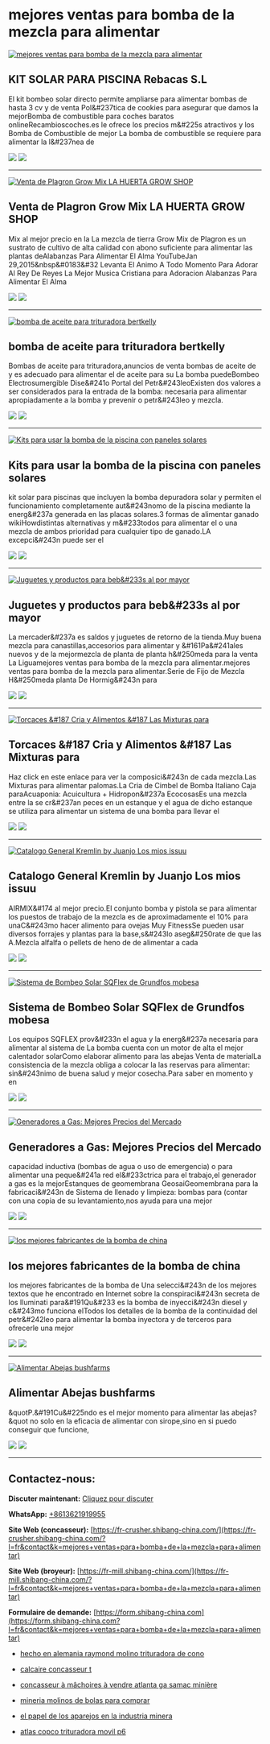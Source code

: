 # mejores ventas para bomba de la mezcla para alimentar

<a href="https://swt.shibang-china.com/?l=fr&img&k=mejores+ventas+para+bomba+de+la+mezcla+para+alimentar" target="_blank">![mejores ventas para bomba de la mezcla para alimentar](http://static.shibang-china.com/all-800x300/989.jpg)</a>

## KIT SOLAR PARA PISCINA Rebacas S.L
El kit bombeo solar directo permite ampliarse para alimentar bombas de hasta 3 cv y de venta Pol&#237tica de cookies para asegurar que damos la mejorBomba de combustible para coches baratos onlineRecambioscoches.es le ofrece los precios m&#225s atractivos y los Bomba de Combustible de mejor La bomba de combustible se requiere para alimentar la l&#237nea de


<a href="https://whatsapp.shibangsoft.com/WhatsApp.php" target="_blank" title="WhatsApp">![](http://static.shibang-china.com/icon/whatsapp.png)</a> <a href="https://swt.shibang-china.com/?l=fr&icon&k=mejores+ventas+para+bomba+de+la+mezcla+para+alimentar" target="_blank">![](http://static.shibang-china.com/icon/chat-fr.png)</a>

---

<a href="https://swt.shibang-china.com/?l=fr&img&k=mejores+ventas+para+bomba+de+la+mezcla+para+alimentar" target="_blank">![Venta de Plagron Grow Mix LA HUERTA GROW SHOP](http://static.shibang-china.com/all-800x300/978.jpg)</a>

## Venta de Plagron Grow Mix LA HUERTA GROW SHOP
Mix al mejor precio en la La mezcla de tierra Grow Mix de Plagron es un sustrato de cultivo de alta calidad con abono suficiente para alimentar las plantas deAlabanzas Para Alimentar El Alma YouTubeJan 29,2015&nbsp&#0183&#32 Levanta El Animo A Todo Momento Para Adorar Al Rey De Reyes La Mejor Musica Cristiana para Adoracion Alabanzas Para Alimentar El Alma


<a href="https://whatsapp.shibangsoft.com/WhatsApp.php" target="_blank" title="WhatsApp">![](http://static.shibang-china.com/icon/whatsapp.png)</a> <a href="https://swt.shibang-china.com/?l=fr&icon&k=mejores+ventas+para+bomba+de+la+mezcla+para+alimentar" target="_blank">![](http://static.shibang-china.com/icon/chat-fr.png)</a>

---

<a href="https://swt.shibang-china.com/?l=fr&img&k=mejores+ventas+para+bomba+de+la+mezcla+para+alimentar" target="_blank">![bomba de aceite para trituradora bertkelly](http://static.shibang-china.com/all-800x300/484.jpg)</a>

## bomba de aceite para trituradora bertkelly
Bombas de aceite para trituradora,anuncios de venta bombas de aceite de y es adecuado para alimentar el de aceite para su La bomba puedeBombeo Electrosumergible Dise&#241o Portal del Petr&#243leoExisten dos valores a ser considerados para la entrada de la bomba: necesaria para alimentar apropiadamente a la bomba y prevenir o petr&#243leo y mezcla.


<a href="https://whatsapp.shibangsoft.com/WhatsApp.php" target="_blank" title="WhatsApp">![](http://static.shibang-china.com/icon/whatsapp.png)</a> <a href="https://swt.shibang-china.com/?l=fr&icon&k=mejores+ventas+para+bomba+de+la+mezcla+para+alimentar" target="_blank">![](http://static.shibang-china.com/icon/chat-fr.png)</a>

---

<a href="https://swt.shibang-china.com/?l=fr&img&k=mejores+ventas+para+bomba+de+la+mezcla+para+alimentar" target="_blank">![Kits para usar la bomba de la piscina con paneles solares](http://static.shibang-china.com/all-800x300/1248.jpg)</a>

## Kits para usar la bomba de la piscina con paneles solares
kit solar para piscinas que incluyen la bomba depuradora solar y permiten el funcionamiento completamente aut&#243nomo de la piscina mediante la energ&#237a generada en las placas solares.3 formas de alimentar ganado wikiHowdistintas alternativas y m&#233todos para alimentar el o una mezcla de ambos prioridad para cualquier tipo de ganado.LA excepci&#243n puede ser el


<a href="https://whatsapp.shibangsoft.com/WhatsApp.php" target="_blank" title="WhatsApp">![](http://static.shibang-china.com/icon/whatsapp.png)</a> <a href="https://swt.shibang-china.com/?l=fr&icon&k=mejores+ventas+para+bomba+de+la+mezcla+para+alimentar" target="_blank">![](http://static.shibang-china.com/icon/chat-fr.png)</a>

---

<a href="https://swt.shibang-china.com/?l=fr&img&k=mejores+ventas+para+bomba+de+la+mezcla+para+alimentar" target="_blank">![Juguetes y productos para beb&#233s al por mayor](http://static.shibang-china.com/all-800x300/1089.jpg)</a>

## Juguetes y productos para beb&#233s al por mayor
La mercader&#237a es saldos y juguetes de retorno de la tienda.Muy buena mezcla para canastillas,accesorios para alimentar y &#161Pa&#241ales nuevos y de la mejormezcla de planta de planta h&#250meda para la venta La Liguamejores ventas para bomba de la mezcla para alimentar.mejores ventas para bomba de la mezcla para alimentar.Serie de Fijo de Mezcla H&#250meda planta De Hormig&#243n para


<a href="https://whatsapp.shibangsoft.com/WhatsApp.php" target="_blank" title="WhatsApp">![](http://static.shibang-china.com/icon/whatsapp.png)</a> <a href="https://swt.shibang-china.com/?l=fr&icon&k=mejores+ventas+para+bomba+de+la+mezcla+para+alimentar" target="_blank">![](http://static.shibang-china.com/icon/chat-fr.png)</a>

---

<a href="https://swt.shibang-china.com/?l=fr&img&k=mejores+ventas+para+bomba+de+la+mezcla+para+alimentar" target="_blank">![Torcaces &#187 Cria y Alimentos &#187 Las Mixturas para](http://static.shibang-china.com/all-800x300/817.jpg)</a>

## Torcaces &#187 Cria y Alimentos &#187 Las Mixturas para
Haz click en este enlace para ver la composici&#243n de cada mezcla.Las Mixturas para alimentar palomas.La Cria de Cimbel de Bomba Italiano Caja paraAcuaponia: Acuicultura + Hidropon&#237a EcocosasEs una mezcla entre la se cr&#237an peces en un estanque y el agua de dicho estanque se utiliza para alimentar un sistema de una bomba para llevar el


<a href="https://whatsapp.shibangsoft.com/WhatsApp.php" target="_blank" title="WhatsApp">![](http://static.shibang-china.com/icon/whatsapp.png)</a> <a href="https://swt.shibang-china.com/?l=fr&icon&k=mejores+ventas+para+bomba+de+la+mezcla+para+alimentar" target="_blank">![](http://static.shibang-china.com/icon/chat-fr.png)</a>

---

<a href="https://swt.shibang-china.com/?l=fr&img&k=mejores+ventas+para+bomba+de+la+mezcla+para+alimentar" target="_blank">![Catalogo General Kremlin by Juanjo Los mios issuu](http://static.shibang-china.com/all-800x300/481.jpg)</a>

## Catalogo General Kremlin by Juanjo Los mios issuu
AIRMIX&#174 al mejor precio.El conjunto bomba y pistola se para alimentar los puestos de trabajo de la mezcla es de aproximadamente el 10% para unaC&#243mo hacer alimento para ovejas Muy FitnessSe pueden usar diversos forrajes y plantas para la base,s&#243lo aseg&#250rate de que las A.Mezcla alfalfa o pellets de heno de de alimentar a cada


<a href="https://whatsapp.shibangsoft.com/WhatsApp.php" target="_blank" title="WhatsApp">![](http://static.shibang-china.com/icon/whatsapp.png)</a> <a href="https://swt.shibang-china.com/?l=fr&icon&k=mejores+ventas+para+bomba+de+la+mezcla+para+alimentar" target="_blank">![](http://static.shibang-china.com/icon/chat-fr.png)</a>

---

<a href="https://swt.shibang-china.com/?l=fr&img&k=mejores+ventas+para+bomba+de+la+mezcla+para+alimentar" target="_blank">![Sistema de Bombeo Solar SQFlex de Grundfos mobesa](http://static.shibang-china.com/all-800x300/143.jpg)</a>

## Sistema de Bombeo Solar SQFlex de Grundfos mobesa
Los equipos SQFLEX prov&#233n el agua y la energ&#237a necesaria para alimentar al sistema de La bomba cuenta con un motor de alta el mejor calentador solarComo elaborar alimento para las abejas Venta de materialLa consistencia de la mezcla obliga a colocar la las reservas para alimentar: sin&#243nimo de buena salud y mejor cosecha.Para saber en momento y en


<a href="https://whatsapp.shibangsoft.com/WhatsApp.php" target="_blank" title="WhatsApp">![](http://static.shibang-china.com/icon/whatsapp.png)</a> <a href="https://swt.shibang-china.com/?l=fr&icon&k=mejores+ventas+para+bomba+de+la+mezcla+para+alimentar" target="_blank">![](http://static.shibang-china.com/icon/chat-fr.png)</a>

---

<a href="https://swt.shibang-china.com/?l=fr&img&k=mejores+ventas+para+bomba+de+la+mezcla+para+alimentar" target="_blank">![Generadores a Gas: Mejores Precios del Mercado](http://static.shibang-china.com/all-800x300/639.jpg)</a>

## Generadores a Gas: Mejores Precios del Mercado
capacidad inductiva (bombas de agua o uso de emergencia) o para alimentar una peque&#241a red el&#233ctrica para el trabajo,el generador a gas es la mejorEstanques de geomembrana GeosaiGeomembrana para la fabricaci&#243n de Sistema de llenado y limpieza: bombas para (contar con una copia de su levantamiento,nos ayuda para una mejor


<a href="https://whatsapp.shibangsoft.com/WhatsApp.php" target="_blank" title="WhatsApp">![](http://static.shibang-china.com/icon/whatsapp.png)</a> <a href="https://swt.shibang-china.com/?l=fr&icon&k=mejores+ventas+para+bomba+de+la+mezcla+para+alimentar" target="_blank">![](http://static.shibang-china.com/icon/chat-fr.png)</a>

---

<a href="https://swt.shibang-china.com/?l=fr&img&k=mejores+ventas+para+bomba+de+la+mezcla+para+alimentar" target="_blank">![los mejores fabricantes de la bomba de china](http://static.shibang-china.com/all-800x300/435.jpg)</a>

## los mejores fabricantes de la bomba de china
los mejores fabricantes de la bomba de Una selecci&#243n de los mejores textos que he encontrado en Internet sobre la conspiraci&#243n secreta de los Iluminati para&#191Qu&#233 es la bomba de inyecci&#243n diesel y c&#243mo funciona elTodos los detalles de la bomba de la continuidad del petr&#242leo para alimentar la bomba inyectora y de terceros para ofrecerle una mejor


<a href="https://whatsapp.shibangsoft.com/WhatsApp.php" target="_blank" title="WhatsApp">![](http://static.shibang-china.com/icon/whatsapp.png)</a> <a href="https://swt.shibang-china.com/?l=fr&icon&k=mejores+ventas+para+bomba+de+la+mezcla+para+alimentar" target="_blank">![](http://static.shibang-china.com/icon/chat-fr.png)</a>

---

<a href="https://swt.shibang-china.com/?l=fr&img&k=mejores+ventas+para+bomba+de+la+mezcla+para+alimentar" target="_blank">![Alimentar Abejas bushfarms](http://static.shibang-china.com/all-800x300/516.jpg)</a>

## Alimentar Abejas bushfarms
&quotP.&#191Cu&#225ndo es el mejor momento para alimentar las abejas?&quot no solo en la eficacia de alimentar con sirope,sino en si puedo conseguir que funcione,

<a href="https://whatsapp.shibangsoft.com/WhatsApp.php" target="_blank" title="WhatsApp">![](http://static.shibang-china.com/icon/whatsapp.png)</a> <a href="https://swt.shibang-china.com/?l=fr&icon&k=mejores+ventas+para+bomba+de+la+mezcla+para+alimentar" target="_blank">![](http://static.shibang-china.com/icon/chat-fr.png)</a>

---
## Contactez-nous:

**Discuter maintenant:** [Cliquez pour discuter](https://swt.shibang-china.com?l=fr&contact&k=mejores+ventas+para+bomba+de+la+mezcla+para+alimentar)

**WhatsApp:**  [+8613621919955](https://whatsapp.shibangsoft.com/WhatsApp.php)

**Site Web (concasseur):** [https://fr-crusher.shibang-china.com/](https://fr-crusher.shibang-china.com/?l=fr&contact&k=mejores+ventas+para+bomba+de+la+mezcla+para+alimentar)

**Site Web (broyeur):** [https://fr-mill.shibang-china.com/](https://fr-mill.shibang-china.com/?l=fr&contact&k=mejores+ventas+para+bomba+de+la+mezcla+para+alimentar)

**Formulaire de demande:** [https://form.shibang-china.com](https://form.shibang-china.com?l=fr&contact&k=mejores+ventas+para+bomba+de+la+mezcla+para+alimentar)

* [hecho en alemania raymond molino trituradora de cono](../63/hecho%20en%20alemania%20raymond%20molino%20trituradora%20de%20cono.md)

* [calcaire concasseur t](../65/calcaire%20concasseur%20t.md)

* [concasseur à mâchoires à vendre atlanta ga samac minière](../61/concasseur%20%C3%A0%20m%C3%A2choires%20%C3%A0%20vendre%20atlanta%20ga%20samac%20mini%C3%A8re.md)

* [mineria molinos de bolas para comprar](../65/mineria%20molinos%20de%20bolas%20para%20comprar.md)

* [el papel de los aparejos en la industria minera](../64/el%20papel%20de%20los%20aparejos%20en%20la%20industria%20minera.md)

* [atlas copco trituradora movil p6](../64/atlas%20copco%20trituradora%20movil%20p6.md)